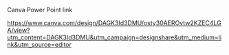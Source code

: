 Canva Power Point link

https://www.canva.com/design/DAGK3Id3DMU/osty30AEROvtw2KZEC4LGA/view?utm_content=DAGK3Id3DMU&utm_campaign=designshare&utm_medium=link&utm_source=editor
